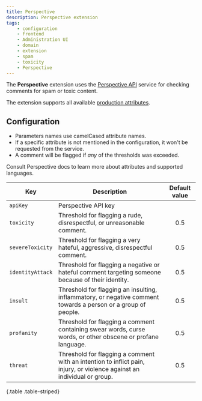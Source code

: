 ```yaml
---
title: Perspective
description: Perspective extension
tags:
    - configuration
    - frontend
    - Administration UI
    - domain
    - extension
    - spam
    - toxicity
    - Perspective
---
```


The **Perspective** extension uses the [Perspective API](https://perspectiveapi.com/) service for checking comments for spam or toxic content.

<!--more-->

The extension supports all available [production attributes](https://developers.perspectiveapi.com/s/about-the-api-attributes-and-languages).

## Configuration

* Parameters names use camelCased attribute names.
* If a specific attribute is not mentioned in the configuration, it won't be requested from the service.
* A comment will be flagged if *any* of the thresholds was exceeded.

Consult Perspective docs to learn more about attributes and supported languages.

<div class="table-responsive">

| Key              | Description                                                                                                             | Default value |
|------------------|-------------------------------------------------------------------------------------------------------------------------|:-------------:|
| `apiKey`         | Perspective API key                                                                                                     |               |
| `toxicity`       | Threshold for flagging a rude, disrespectful, or unreasonable comment.                                                  |      0.5      |
| `severeToxicity` | Threshold for flagging a very hateful, aggressive, disrespectful comment.                                               |      0.5      |
| `identityAttack` | Threshold for flagging a negative or hateful comment targeting someone because of their identity.                       |      0.5      |
| `insult`         | Threshold for flagging an insulting, inflammatory, or negative comment towards a person or a group of people.           |      0.5      |
| `profanity`      | Threshold for flagging a comment containing swear words, curse words, or other obscene or profane language.             |      0.5      |
| `threat`         | Threshold for flagging a comment with an intention to inflict pain, injury, or violence against an individual or group. |      0.5      |
{.table .table-striped}
</div>
